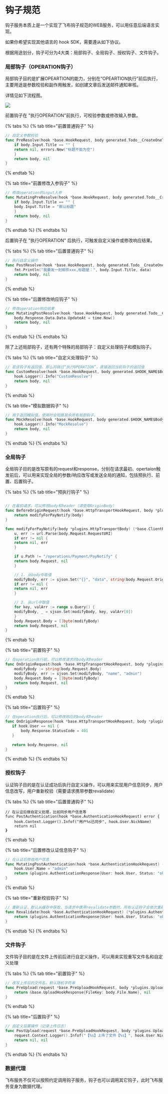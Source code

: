 # 钩子规范

钩子服务本质上是一个实现了飞布钩子规范的WEB服务，可以用任意后端语言实现。

如果你希望实现其他语言的 hook SDK，需要遵从如下协议。

根据用途划分，钩子可分为4大类：局部钩子、全局钩子、授权钩子、文件钩子。

### 局部钩子（OPERATION钩子）

局部钩子目的是扩展OPEARTION的能力，分别在“OPEARTION执行”前后执行，主要用途是参数校验和副作用触发，如创建文章后发送邮件通知审核。

详情见如下流程图。

![](../../assets/hook-flow.png)

前置钩子在 "执行OPERATION"前执行，可校验参数或修改输入参数。

{% tabs %}
{% tab title="前置普通钩子" %}
```go
// 自定义参数校验
func PreResolve(hook *base.HookRequest, body generated.Todo__CreateOneTodoBody) (res generated.Todo__CreateOneTodoBody, err error) {
    if body.Input.Title == "" {
	return nil, errors.New("标题不能为空")
    }
    return body, nil
}
```
{% endtab %}

{% tab title="前置修改入参钩子" %}
```go
// 修改operation的input入参
func MutatingPreResolve(hook *base.HookRequest, body generated.Todo__CreateOneTodoBody) (res generated.Todo__CreateOneTodoBody, err error) {
    if body.Input.Title == "" {
	body.Input.Title = "默认标题"
    }
    return body, nil
}
```
{% endtab %}
{% endtabs %}

后置钩子在 "执行OPERATION" 后执行，可触发自定义操作或修改响应结果。

{% tabs %}
{% tab title="后置普通钩子" %}
```go
// 执行自定义操作
func PostResolve(hook *base.HookRequest, body generated.Todo__CreateOneTodoBody) (res generated.Todo__CreateOneTodoBody, err error) {
    fmt.Println("我要发一封邮件xxx,标题是：", body.Input.Title, data)
    return body, nil
}
```
{% endtab %}

{% tab title="后置修改响应钩子" %}
```go
// 修改operation响应结果
func MutatingPostResolve(hook *base.HookRequest, body generated.Todo__CreateOneTodoBody) (res generated.Todo__CreateOneTodoBody, err error) {
    body.Response.Data.Data.UpdateAt = time.Now()
    return body, nil
}
```
{% endtab %}
{% endtabs %}

除了上述局部钩子，还有两个特殊的局部钩子：自定义处理钩子和模拟钩子。

{% tabs %}
{% tab title="自定义处理钩子" %}
```go
// 若该钩子有返回值，那么将跳过“执行OPERATION”，直接返回当前钩子的返回值 
func CustomResolve(hook *base.HookRequest, body generated.$HOOK_NAME$Body) (res generated.$HOOK_NAME$Body, err error) {
    hook.Logger().Info("CustomResolve")
    return body, nil
}
```
{% endtab %}

{% tab title="模拟数据钩子" %}
```go
// 用于返回模拟值，使用时会短路其余所有局部钩子。
func MockResolve(hook *base.HookRequest, body generated.$HOOK_NAME$Body) (res generated.$HOOK_NAME$Body, err error) {
    hook.Logger().Info("MockResolve")
    return body, nil
}
```
{% endtab %}
{% endtabs %}

### 全局钩子

全局钩子目的是改写原有的request和response，分别在请求最初、opertaion触发前后，可以用来实现全局的参数/响应改写或发送全局的通知，包括预执行、前置、后置钩子。

{% tabs %}
{% tab title="预执行钩子" %}
```go

// 在最初请求，可以修改body和header（请使用OriginBody）
func BeforeOriginRequest(hook *base.HttpTransportHookRequest, body *plugins.HttpTransportBody) (*base.ClientRequest, error) {
    return modifyForPayNotify(body)
}

func modifyForPayNotify(body *plugins.HttpTransportBody) (*base.ClientRequest, error) {
    u, err := url.Parse(body.Request.RequestURI)
    if err != nil {
	return nil, err
    }

    if u.Path != "/operations/Payment/PayNotify" {
	return body.Request, nil
    }

    // 1. 从body中取值
    modifyBody, err := sjson.Set("{}", "data", string(body.Request.OriginBody))
    if err != nil {
	return nil, err
    }

    // 2. 从url中取值
    for key, valArr := range u.Query() {
	modifyBody, _ = sjson.Set(modifyBody, key, valArr[0])
    }
    body.Request.Body = []byte(modifyBody)
    return body.Request, nil
}
```
{% endtab %}

{% tab title="前置钩子" %}
```go
// 在operation执行前，可以修改请求的body和header
func OnOriginRequest(hook *base.HttpTransportHookRequest, body *plugins.HttpTransportBody) (*base.ClientRequest, error) {
    modifyBody := string(body.Request.Body)
    modifyBody, err := sjson.Set(modifyBody, "name", "admin")
    body.Request.Body = []byte(modifyBody)
    return body.Request, nil
}
```
{% endtab %}

{% tab title="后置钩子" %}
```go
// 在operation执行后，可以修改响应的body和header
func OnOriginResponse(hook *base.HttpTransportHookRequest, body *plugins.HttpTransportBody) (*base.ClientResponse, error) {
   if hook.User == nil {
       body.Response.StatusCode = 401
   }
   
   return body.Response, nil
}
```
{% endtab %}
{% endtabs %}

### 授权钩子

认证钩子目的是在认证成功后执行自定义操作，可以用来实现用户信息同步，用户信息改写，用户重新校验（需要请求携带参数revalidate）

{% tabs %}
{% tab title="后置普通钩子" %}
<pre class="language-go"><code class="lang-go">// 在认证后做自定义处理，比如同步用户信息等
func PostAuthentication(hook *base.AuthenticationHookRequest) error {
    hook.Context.Logger().Infof("用户%s已同步", hook.User.NickName)
    return nil
<strong>}
</strong></code></pre>
{% endtab %}

{% tab title="后置修改认证信息钩子" %}
```go
// 在认证后修改用户信息
func MutatingPostAuthentication(hook *base.AuthenticationHookRequest) (*plugins.AuthenticationResponse, error) {
    hook.User.Name = "admin"
    return &plugins.AuthenticationResponse{User: hook.User, Status: "ok"}, nil
}
```
{% endtab %}

{% tab title="重新校验钩子" %}
```go
// 重新认证，默认从缓存中获取，当请求中携带revalidate参数时，所有认证钩子会依次重新执行一次
func Revalidate(hook *base.AuthenticationHookRequest) (*plugins.AuthenticationResponse, error) {
    return &plugins.AuthenticationResponse{User: hook.User, Status: "ok"}, nil
}
```
{% endtab %}
{% endtabs %}

### 文件钩子

文件钩子目的是在文件上传前后进行自定义操作，可以用来实现重写文件名和自定义处理

{% tabs %}
{% tab title="前置钩子" %}
```go
// 改写上传后的文件名，默认随机字符串
func PreUpload(request *base.PreUploadHookRequest, body *plugins.UploadBody[any]) (*base.UploadHookResponse, error) {
    return &base.UploadHookResponse{FileKey: body.File.Name}, nil
}
```
{% endtab %}

{% tab title="后置钩子" %}
```go
// 自定义后置操作（记录上传日志）
func PostUpload(request *base.PreUploadHookRequest, body *plugins.UploadBody[any]) (*base.UploadHookResponse, error) {
    request.Context.Logger().Infof("【%s】上传了文件【%s】", hook.User.NickName, body.File.Name)
    return nil, nil
}
```
{% endtab %}
{% endtabs %}

### 数据代理

飞布服务不仅可以按照约定调用钩子服务，钩子也可以调用其它钩子，此时飞布服务变身为数据代理。
